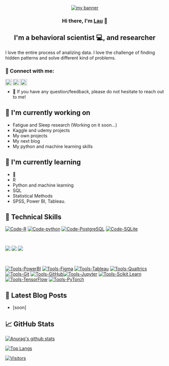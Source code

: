 <p align="center">
  <a href="https://www.yushi.dev/" target="_blank" rel="noreferrer"><img src="https://user-images.githubusercontent.com/75753187/123350185-74ce0900-d528-11eb-848d-d92955dbb944.png" alt="my banner"></a>
</p>

<h3 align="center">
Hi there, I'm <a href="https://www.yushi.dev/" target="_blank" rel="noreferrer">Lau</a> 👋
</h3>

<h2 align="center">
I'm a behavioral scientist 💻, and researcher 
</h2> 

I love the entire process of analizing data. I love the challenge of finding hidden patterns and solve different kind of problems.

### 🤝 Connect with me:

<a href="https://www.linkedin.com/in/gusmarlaj"><img align="left" src="https://raw.githubusercontent.com/yushi1007/yushi1007/main/images/linkedin.svg" alt="Yu Shi | LinkedIn" width="21px"/></a>
<a href="https://instagram.com/martinla.se"><img align="left" src="https://raw.githubusercontent.com/yushi1007/yushi1007/main/images/instagram.svg" alt="Yu Shi | Instagram" width="21px"/></a>
<a href="https://medium.com/@natturaminds/"><img align="left" src="https://raw.githubusercontent.com/yushi1007/yushi1007/main/images/medium.svg" alt="Yu Shi | Medium" width="21px"/></a>
</br>

- 💬 If you have any question/feedback, please do not hesitate to reach out to me!

## 🔭 I'm currently working on

- Fatigue and Sleep research (Working on it soon...)
- Kaggle and udemy projects
- My own projects
- My next blog
- My python and machine learning skills

## 🌱 I'm currently learning

- 📱 
- R
- Python and machine learning
- SQL
- Statistical Methods
- SPSS, Power BI, Tableau.

## 💼 Technical Skills

[![Code-R](https://img.shields.io/badge/Code-R-informational?style=flat&logo=r&color=61DAFB)](https://www.r-project.org/)
[![Code-python](https://img.shields.io/badge/Code-Python-informational?style=flat&logo=python&color=E34F26)](https://www.python.org/)
[![Code-PostgreSQL](https://img.shields.io/badge/Code-PostgreSQL-informational?style=flat&logo=postgresql&color=336791)](https://www.postgresql.org/)
[![Code-SQLite](https://img.shields.io/badge/Code-SQLite-informational?style=flat&logo=sqlite&color=003B57)](https://www.sqlite.org/)


</br>

![](https://img.shields.io/badge/Style-Bootstrap-informational?style=flat&logo=Bootstrap&color=7952B3)
![](https://img.shields.io/badge/Style-CSS3-informational?style=flat&logo=CSS3&color=1572B6)
![](https://img.shields.io/badge/Style-styled--components-informational?style=flat&logo=styled-components&color=DB7093)


</br>

[![Tools-PowerBI](https://img.shields.io/badge/Tools-PowerBI-informational?style=flat&logo=powerbi&color=F24E1E)](https://powerbi.microsoft.com/)
[![Tools-Figma](https://img.shields.io/badge/Tools-Figma-informational?style=flat&logo=figma&color=CB3837)](https://www.figma.com/)
[![Tools-Tableau](https://img.shields.io/badge/Tools-Tableau-informational?style=flat&logo=tableau&color=430098)](https://www.tableau.com/)
[![Tools-Qualtrics](https://img.shields.io/badge/Tools-Qualtrics-informational?style=flat&logo=qualtrics&color=00C7B7)](https://www.qualtrics.com/)
[![Tools-Git](https://img.shields.io/badge/Tools-Git-informational?style=flat&logo=git&color=F05032)](https://git-scm.com/)
[![Tools-GitHub](https://img.shields.io/badge/Tools-GitHub-informational?style=flat&logo=github&color=181717)](https://github.com/)[![Tools-Jupyter](https://img.shields.io/badge/Tools-Jupyter-informational?style=flat&logo=jupyter&color=F37626)](https://jupyter.org/)
[![Tools-Scikit Learn](https://img.shields.io/badge/Tools-Scikit_Learn-informational?style=flat&logo=scikit-learn&color=F7931E)](https://scikit-learn.org/)
[![Tools-TensorFlow](https://img.shields.io/badge/Tools-TensorFlow-informational?style=flat&logo=tensorflow&color=FF6F00)](https://www.tensorflow.org/)
[![Tools-PyTorch](https://img.shields.io/badge/Tools-PyTorch-informational?style=flat&logo=pytorch&color=EE4C2C)](https://pytorch.org/)



## 📝 Latest Blog Posts

- [soon]

## 📈 GitHub Stats 

[![Anurag's github stats](https://github-readme-stats.vercel.app/api?username=yushi1007)](https://github.com/yushi1007)

[![Top Langs](https://github-readme-stats.vercel.app/api/top-langs/?username=yushi1007&layout=compact)](https://github.com/yushi1007)

[![Visitors](https://visitor-badge.glitch.me/badge?page_id=yushi1007.yushi1007)](https://www.yushi.dev/)
